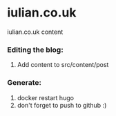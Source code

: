 # iulian.co.uk
iulian.co.uk content

### Editing the blog:
1. Add content to src/content/post

### Generate:
1. docker restart hugo 
2. don't forget to push to github :)
